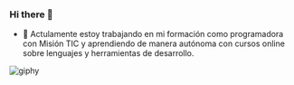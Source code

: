 ### Hi there 👋

- 🔭 Actulamente estoy trabajando en mi formación como programadora con Misión TIC y aprendiendo de manera autónoma con cursos online sobre lenguajes y herramientas de desarrollo.


![giphy](https://user-images.githubusercontent.com/86701915/136746853-46fdda67-3178-42a6-8fa7-18e16d6794d2.gif)


